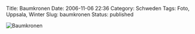 Title: Baumkronen
Date: 2006-11-06 22:36
Category: Schweden
Tags: Foto, Uppsala, Winter
Slug: baumkronen
Status: published

![Baumkronen](/pic/baumkronen.jpg "Baumkronen")


